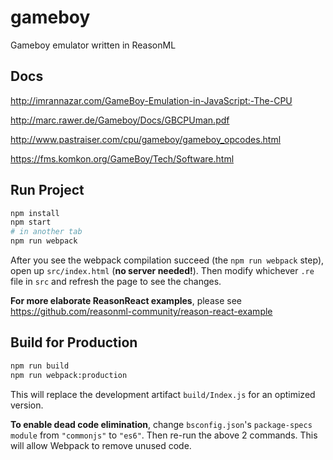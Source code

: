# gameboy

Gameboy emulator written in ReasonML

## Docs

http://imrannazar.com/GameBoy-Emulation-in-JavaScript:-The-CPU

http://marc.rawer.de/Gameboy/Docs/GBCPUman.pdf

http://www.pastraiser.com/cpu/gameboy/gameboy_opcodes.html

https://fms.komkon.org/GameBoy/Tech/Software.html

## Run Project

```sh
npm install
npm start
# in another tab
npm run webpack
```

After you see the webpack compilation succeed (the `npm run webpack` step), open up `src/index.html` (**no server needed!**). Then modify whichever `.re` file in `src` and refresh the page to see the changes.

**For more elaborate ReasonReact examples**, please see https://github.com/reasonml-community/reason-react-example

## Build for Production

```sh
npm run build
npm run webpack:production
```

This will replace the development artifact `build/Index.js` for an optimized version.

**To enable dead code elimination**, change `bsconfig.json`'s `package-specs` `module` from `"commonjs"` to `"es6"`. Then re-run the above 2 commands. This will allow Webpack to remove unused code.
